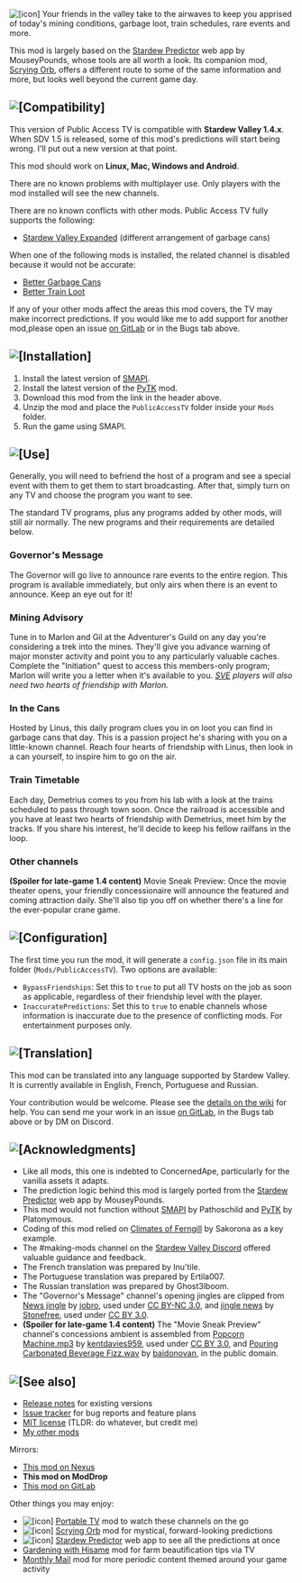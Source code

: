 ![[icon]](https://kdau.gitlab.io/PublicAccessTV/icon.png) Your friends in the valley take to the airwaves to keep you apprised of today's mining conditions, garbage loot, train schedules, rare events and more.

This mod is largely based on the [Stardew Predictor](https://mouseypounds.github.io/stardew-predictor/) web app by MouseyPounds, whose tools are all worth a look. Its companion mod, [Scrying Orb](https://www.moddrop.com/stardew-valley/mods/756553-scrying-orb), offers a different route to some of the same information and more, but looks well beyond the current game day.

## ![[Compatibility]](https://kdau.gitlab.io/headers/compatibility.png)

This version of Public Access TV is compatible with **Stardew Valley 1.4.x**. When SDV 1.5 is released, some of this mod's predictions will start being wrong. I'll put out a new version at that point.

This mod should work on **Linux, Mac, Windows and Android**.

There are no known problems with multiplayer use. Only players with the mod installed will see the new channels.

There are no known conflicts with other mods. Public Access TV fully supports the following:

* [Stardew Valley Expanded](https://www.nexusmods.com/stardewvalley/mods/3753) (different arrangement of garbage cans)

When one of the following mods is installed, the related channel is disabled because it would not be accurate:

* [Better Garbage Cans](https://www.nexusmods.com/stardewvalley/mods/4171)
* [Better Train Loot](https://www.nexusmods.com/stardewvalley/mods/4234)

If any of your other mods affect the areas this mod covers, the TV may make incorrect predictions. If you would like me to add support for another mod,please open an issue [on GitLab](https://gitlab.com/kdau/predictivemods/-/issues) or in the Bugs tab above.

## ![[Installation]](https://kdau.gitlab.io/headers/installation.png)

1. Install the latest version of [SMAPI](https://smapi.io/).
1. Install the latest version of the [PyTK](https://www.nexusmods.com/stardewvalley/mods/1726) mod.
1. Download this mod from the link in the header above.
1. Unzip the mod and place the `PublicAccessTV` folder inside your `Mods` folder.
1. Run the game using SMAPI.

## ![[Use]](https://kdau.gitlab.io/headers/use.png)

Generally, you will need to befriend the host of a program and see a special event with them to get them to start broadcasting. After that, simply turn on any TV and choose the program you want to see.

The standard TV programs, plus any programs added by other mods, will still air normally. The new programs and their requirements are detailed below.

### Governor's Message

The Governor will go live to announce rare events to the entire region. This program is available immediately, but only airs when there is an event to announce. Keep an eye out for it!

### Mining Advisory

Tune in to Marlon and Gil at the Adventurer's Guild on any day you're considering a trek into the mines. They'll give you advance warning of major monster activity and point you to any particularly valuable caches. Complete the "Initiation" quest to access this members-only program; Marlon will write you a letter when it's available to you. *[SVE](https://www.nexusmods.com/stardewvalley/mods/3753) players will also need two hearts of friendship with Marlon.*

### In the Cans

Hosted by Linus, this daily program clues you in on loot you can find in garbage cans that day. This is a passion project he's sharing with you on a little-known channel. Reach four hearts of friendship with Linus, then look in a can yourself, to inspire him to go on the air.

### Train Timetable

Each day, Demetrius comes to you from his lab with a look at the trains scheduled to pass through town soon. Once the railroad is accessible and you have at least two hearts of friendship with Demetrius, meet him by the tracks. If you share his interest, he'll decide to keep his fellow railfans in the loop.

### Other channels

**(Spoiler for late-game 1.4 content)** Movie Sneak Preview: Once the movie theater opens, your friendly concessionaire will announce the featured and coming attraction daily. She'll also tip you off on whether there's a line for the ever-popular crane game.

## ![[Configuration]](https://kdau.gitlab.io/headers/configuration.png)

The first time you run the mod, it will generate a `config.json` file in its main folder (`Mods/PublicAccessTV`). Two options are available:

* `BypassFriendships`: Set this to `true` to put all TV hosts on the job as soon as applicable, regardless of their friendship level with the player.
* `InaccuratePredictions`: Set this to `true` to enable channels whose information is inaccurate due to the presence of conflicting mods. For entertainment purposes only.

## ![[Translation]](https://kdau.gitlab.io/headers/translation.png)

This mod can be translated into any language supported by Stardew Valley. It is currently available in English, French, Portuguese and Russian.

Your contribution would be welcome. Please see the [details on the wiki](https://stardewvalleywiki.com/Modding:Translations) for help. You can send me your work in an issue [on GitLab](https://gitlab.com/kdau/predictivemods/-/issues), in the Bugs tab above or by DM on Discord.

## ![[Acknowledgments]](https://kdau.gitlab.io/headers/acknowledgments.png)

* Like all mods, this one is indebted to ConcernedApe, particularly for the vanilla assets it adapts.
* The prediction logic behind this mod is largely ported from the [Stardew Predictor](https://mouseypounds.github.io/stardew-predictor/) web app by MouseyPounds.
* This mod would not function without [SMAPI](https://smapi.io/) by Pathoschild and [PyTK](https://www.nexusmods.com/stardewvalley/mods/1726) by Platonymous.
* Coding of this mod relied on [Climates of Ferngill](https://www.moddrop.com/stardew-valley/mods/664033-climates-of-ferngill) by Sakorona as a key example.
* The #making-mods channel on the [Stardew Valley Discord](https://discordapp.com/invite/StardewValley) offered valuable guidance and feedback.
* The French translation was prepared by Inu'tile.
* The Portuguese translation was prepared by Ertila007.
* The Russian translation was prepared by Ghost3lboom.
* The "Governor's Message" channel's opening jingles are clipped from [News jingle](https://freesound.org/people/jobro/sounds/169214/) by [jobro](https://freesound.org/people/jobro/), used under [CC BY-NC 3.0](http://creativecommons.org/licenses/by-nc/3.0/), and [jingle news](https://freesound.org/people/Jay_You/sounds/460424/) by [Stonefree](http://www.stonefree.de/), used under [CC BY 3.0](https://creativecommons.org/licenses/by/3.0/).
* **(Spoiler for late-game 1.4 content)** The "Movie Sneak Preview" channel's concessions ambient is assembled from [Popcorn Machine.mp3](https://freesound.org/people/kentdavies959/sounds/466661/) by [kentdavies959](https://freesound.org/people/kentdavies959/), used under [CC BY 3.0](https://creativecommons.org/licenses/by/3.0/), and [Pouring Carbonated Beverage Fizz.wav](https://freesound.org/people/baidonovan/sounds/187355/) by [baidonovan](https://freesound.org/people/baidonovan/), in the public domain.

## ![[See also]](https://kdau.gitlab.io/headers/see-also.png)

* [Release notes](https://gitlab.com/kdau/predictivemods/-/blob/master/PublicAccessTV/RELEASE-NOTES.md) for existing versions
* [Issue tracker](https://gitlab.com/kdau/predictivemods/-/issues) for bug reports and feature plans
* [MIT license](https://gitlab.com/kdau/predictivemods/-/blob/master/LICENSE) (TLDR: do whatever, but credit me)
* [My other mods](https://kdau.gitlab.io)

Mirrors:

* [This mod on Nexus](https://www.nexusmods.com/stardewvalley/mods/5605)
* **This mod on ModDrop**
* [This mod on GitLab](https://gitlab.com/kdau/predictivemods/-/tree/master/PublicAccessTV)

Other things you may enjoy:

* ![[icon]](https://kdau.gitlab.io/PortableTV/icon.png) [Portable TV](https://www.moddrop.com/stardew-valley/mods/761325-portable-tv) mod to watch these channels on the go
* ![[icon]](https://kdau.gitlab.io/ScryingOrb/icon.png) [Scrying Orb](https://www.moddrop.com/stardew-valley/mods/756553-scrying-orb) mod for mystical, forward-looking predictions
* ![[icon]](https://mouseypounds.github.io/stardew-predictor/favicon_p.png) [Stardew Predictor](https://mouseypounds.github.io/stardew-predictor/) web app to see all the predictions at once
* [Gardening with Hisame](https://www.nexusmods.com/stardewvalley/mods/5485) mod for farm beautification tips via TV
* [Monthly Mail](https://www.nexusmods.com/stardewvalley/mods/4523) mod for more periodic content themed around your game activity
